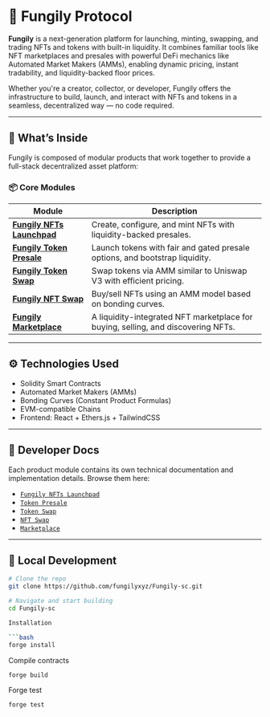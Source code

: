 # 🌱 Fungily Protocol

**Fungily** is a next-generation platform for launching, minting, swapping, and trading NFTs and tokens with built-in liquidity. It combines familiar tools like NFT marketplaces and presales with powerful DeFi mechanics like Automated Market Makers (AMMs), enabling dynamic pricing, instant tradability, and liquidity-backed floor prices.

Whether you're a creator, collector, or developer, Fungily offers the infrastructure to build, launch, and interact with NFTs and tokens in a seamless, decentralized way — no code required.

---

## 🔧 What’s Inside

Fungily is composed of modular products that work together to provide a full-stack decentralized asset platform:

### 📦 Core Modules

| Module | Description |
|--------|-------------|
| [**Fungily NFTs Launchpad**](./Fungily%20NFTs%20Launchpad/README.md) | Create, configure, and mint NFTs with liquidity-backed presales. |
| [**Fungily Token Presale**](./Token%20Presale/README.md) | Launch tokens with fair and gated presale options, and bootstrap liquidity. |
| [**Fungily Token Swap**](./Token%20Swap/README.md) | Swap tokens via AMM similar to Uniswap V3 with efficient pricing. |
| [**Fungily NFT Swap**](./NFT%20Swap/README.md) | Buy/sell NFTs using an AMM model based on bonding curves. |
| [**Fungily Marketplace**](./Marketplace/README.md) | A liquidity-integrated NFT marketplace for buying, selling, and discovering NFTs. |

---

## ⚙️ Technologies Used

- Solidity Smart Contracts
- Automated Market Makers (AMMs)
- Bonding Curves (Constant Product Formulas)
- EVM-compatible Chains
- Frontend: React + Ethers.js + TailwindCSS

---

## 📂 Developer Docs

Each product module contains its own technical documentation and implementation details. Browse them here:

- [`Fungily NFTs Launchpad`](./Fungily%20NFTs%20Launchpad/README.md)
- [`Token Presale`](./Token%20Presale/README.md)
- [`Token Swap`](./Token%20Swap/README.md)
- [`NFT Swap`](./NFT%20Swap/README.md)
- [`Marketplace`](./Marketplace/README.md)

---

## 🧪 Local Development

```bash
# Clone the repo
git clone https://github.com/fungilyxyz/Fungily-sc.git

# Navigate and start building
cd Fungily-sc

Installation

```bash
forge install

```
Compile contracts
```bash
forge build

```
Forge test
```bash
forge test

```